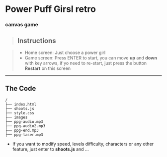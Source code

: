 # Power Puff Girsl retro

### canvas game


> ## Instructions
 
> - Home screen: Just choose a power girl
> - Game screen: Press ENTER to start, you can move **up** and **down** with key arrows, if yo need to re-start, just press the button **Restart** on this screen

_________________________________________


## The Code

```
/
├── index.html
├── shoots.js
├── style.css
├── images
├── ppg-audio.mp3
├── ppg-audio2.mp3
├── ppg-end.mp3
├── ppg-laser.mp3
```

- If you want to modify speed, levels difficulty, characters or any other feature, just enter to **shoots.js** and ...
